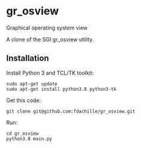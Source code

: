 # gr_osview
Graphical operating system view

A clone of the SGI gr_osview utility.

## Installation

Install Python 3 and TCL/TK toolkit:
```
sudo apt-get update
sudo apt-get install python3.8 python3-tk
```

Get this code:
```
git clone git@github.com:fdachille/gr_osview.git
```

Run:
```
cd gr_osview
python3.8 main.py
```
